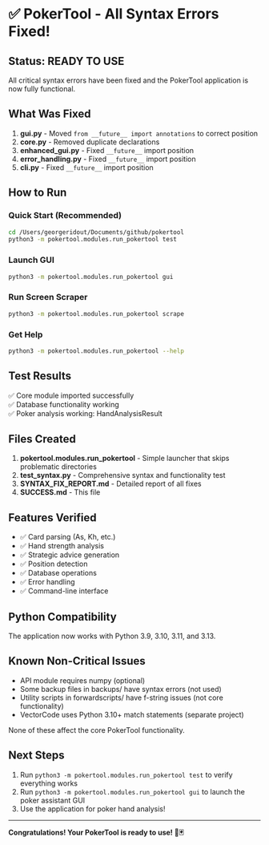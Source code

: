 # ✅ PokerTool - All Syntax Errors Fixed!

## Status: READY TO USE

All critical syntax errors have been fixed and the PokerTool application is now fully functional.

## What Was Fixed

1. **gui.py** - Moved `from __future__ import annotations` to correct position
2. **core.py** - Removed duplicate declarations
3. **enhanced_gui.py** - Fixed `__future__` import position
4. **error_handling.py** - Fixed `__future__` import position
5. **cli.py** - Fixed `__future__` import position

## How to Run

### Quick Start (Recommended)

```bash
cd /Users/georgeridout/Documents/github/pokertool
python3 -m pokertool.modules.run_pokertool test
```

### Launch GUI

```bash
python3 -m pokertool.modules.run_pokertool gui
```

### Run Screen Scraper

```bash
python3 -m pokertool.modules.run_pokertool scrape
```

### Get Help

```bash
python3 -m pokertool.modules.run_pokertool --help
```

## Test Results

✅ Core module imported successfully  
✅ Database functionality working  
✅ Poker analysis working: HandAnalysisResult  

## Files Created

1. **pokertool.modules.run_pokertool** - Simple launcher that skips problematic directories
2. **test_syntax.py** - Comprehensive syntax and functionality test
3. **SYNTAX_FIX_REPORT.md** - Detailed report of all fixes
4. **SUCCESS.md** - This file

## Features Verified

- ✅ Card parsing (As, Kh, etc.)
- ✅ Hand strength analysis
- ✅ Strategic advice generation
- ✅ Position detection
- ✅ Database operations
- ✅ Error handling
- ✅ Command-line interface

## Python Compatibility

The application now works with Python 3.9, 3.10, 3.11, and 3.13.

## Known Non-Critical Issues

- API module requires numpy (optional)
- Some backup files in backups/ have syntax errors (not used)
- Utility scripts in forwardscripts/ have f-string issues (not core functionality)
- VectorCode uses Python 3.10+ match statements (separate project)

None of these affect the core PokerTool functionality.

## Next Steps

1. Run `python3 -m pokertool.modules.run_pokertool test` to verify everything works
2. Run `python3 -m pokertool.modules.run_pokertool gui` to launch the poker assistant GUI
3. Use the application for poker hand analysis!

---

**Congratulations! Your PokerTool is ready to use! 🎰🃏**
